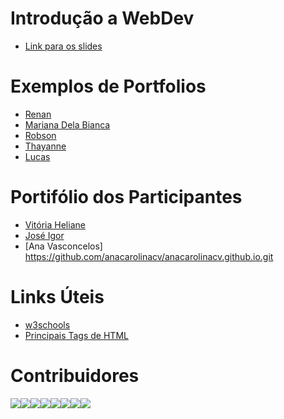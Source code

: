 # Introdução a WebDev

- [Link para os slides](https://drive.google.com/open?id=1DbflrdV2JScCy_tyTFpJAb58oYSSDsiXitGZ1rNASG4)


# Exemplos de Portfolios

- [Renan](https://joserenan.github.io/)
- [Mariana Dela Bianca](https://marianabianca.github.io)
- [Robson](https://jrobsonjr.github.io/)
- [Thayanne](https://thayannevls.github.io)
- [Lucas](https://lucasfernandes.me)

# Portifólio dos Participantes

- [Vitória Heliane](https://sites.google.com/view/testebibi/index)
- [José Igor](https://joseigorgomes.github.io/)
- [Ana Vasconcelos] https://github.com/anacarolinacv/anacarolinacv.github.io.git

# Links Úteis

- [w3schools](https://www.w3schools.com/)
- [Principais Tags de HTML](https://www.codigofonte.com.br/artigos/principais-tags-de-html)

# Contribuidores

[![](https://sourcerer.io/fame/vitoriaHeliane/vitoriaHeliane/webDev-minicurso-openDev/images/0)](https://sourcerer.io/fame/vitoriaHeliane/vitoriaHeliane/webDev-minicurso-openDev/links/0)[![](https://sourcerer.io/fame/vitoriaHeliane/vitoriaHeliane/webDev-minicurso-openDev/images/1)](https://sourcerer.io/fame/vitoriaHeliane/vitoriaHeliane/webDev-minicurso-openDev/links/1)[![](https://sourcerer.io/fame/vitoriaHeliane/vitoriaHeliane/webDev-minicurso-openDev/images/2)](https://sourcerer.io/fame/vitoriaHeliane/vitoriaHeliane/webDev-minicurso-openDev/links/2)[![](https://sourcerer.io/fame/vitoriaHeliane/vitoriaHeliane/webDev-minicurso-openDev/images/3)](https://sourcerer.io/fame/vitoriaHeliane/vitoriaHeliane/webDev-minicurso-openDev/links/3)[![](https://sourcerer.io/fame/vitoriaHeliane/vitoriaHeliane/webDev-minicurso-openDev/images/4)](https://sourcerer.io/fame/vitoriaHeliane/vitoriaHeliane/webDev-minicurso-openDev/links/4)[![](https://sourcerer.io/fame/vitoriaHeliane/vitoriaHeliane/webDev-minicurso-openDev/images/5)](https://sourcerer.io/fame/vitoriaHeliane/vitoriaHeliane/webDev-minicurso-openDev/links/5)[![](https://sourcerer.io/fame/vitoriaHeliane/vitoriaHeliane/webDev-minicurso-openDev/images/6)](https://sourcerer.io/fame/vitoriaHeliane/vitoriaHeliane/webDev-minicurso-openDev/links/6)[![](https://sourcerer.io/fame/vitoriaHeliane/vitoriaHeliane/webDev-minicurso-openDev/images/7)](https://sourcerer.io/fame/vitoriaHeliane/vitoriaHeliane/webDev-minicurso-openDev/links/7)
